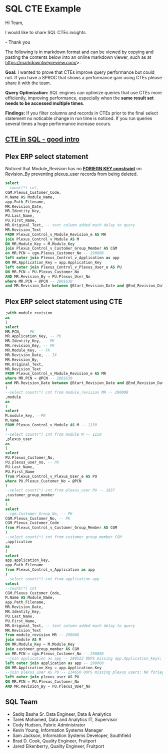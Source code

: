 # SQL CTE Example

Hi Team,

I would like to share SQL CTEs insights.

- Thank you

The following is in markdown format and can be viewed by copying and pasting the contents below into an online markdown viewer, such as at <https://markdownlivepreview.com/>>.

**Goal:** I wanted to prove that CTEs improve query performance but could not.  If you have a SPROC that shows a performance gain using CTEs please share it with the team.

**Query Optimization:** SQL engines can optimize queries that use CTEs more efficiently, improving performance, especially when the **same result set needs to be accessed multiple times**.

**Findings:** If you filter columns and records in CTEs prior to the final select statement no noticable change in run time is noticed.  If you run queries several times a huge performance increase occurs.

## **[CTE in SQL - good intro](https://www.geeksforgeeks.org/sql/cte-in-sql/)**

## Plex ERP select statement

Noticed that Module_Revision has no **[FORIEGN KEY constraint](https://www.w3schools.com/sql/sql_foreignkey.asp)** on Revision_By preventing plexus_user records from being deleted.

```sql
select
--count(*) cnt,
CGM.Plexus_Customer_Code,
M.Name AS Module_Name,
app.Path_Filename,
MR.Revision_Date, 
MR.Identity_Key,
PU.Last_Name, 
PU.First_Name,
MR.Original_Text, -- text column added much delay to query
MR.Revision_Text
FROM Plexus_Control_v_Module_Revision_e AS MR
join Plexus_Control_v_Module AS M
ON MR.Module_Key = M.Module_Key
join Plexus_Control_v_Customer_Group_Member AS CGM
on MR.PCN = cgm.Plexus_Customer_No -- 290008
left outer join Plexus_Control_v_Application as app 
ON MR.Application_Key = app.Application_Key
left outer join Plexus_Control_v_Plexus_User_e AS PU
ON MR.PCN = PU.Plexus_Customer_No
AND MR.Revision_By = PU.Plexus_User_No
where MR.PCN = @PCN -- 2801630
and MR.Revision_Date between @Start_Revision_Date and @End_Revision_Date
```

## Plex ERP select statement using CTE

```sql
;with module_revision
as
(
select
MR.PCN, -- PK
MR.Application_Key, -- PK
MR.Identity_Key, -- PK
MR.revision_Key, -- PK
MR.Module_Key, -- FK
MR.Revision_Date, -- IX
MR.Revision_By,  
MR.Original_Text,
MR.Revision_Text
FROM Plexus_Control_v_Module_Revision_e AS MR
where MR.PCN = @PCN -- 2801630
and MR.Revision_Date between @Start_Revision_Date and @End_Revision_Date
)
--select count(*) cnt from module_revision MR -- 290008
,module
as
(
select 
M.module_key, --PK
M.name
FROM Plexus_Control_v_Module AS M -- 1150
)
--select count(*) cnt from module M -- 1150
,plexus_user
as
(
select
PU.Plexus_Customer_No,
PU.plexus_user_no, -- PK
PU.Last_Name, 
PU.First_Name
from Plexus_Control_v_Plexus_User_e AS PU
where PU.Plexus_Customer_No = @PCN
)
--select count(*) cnt from plexus_user PU -- 1837
,customer_group_member
as
(
select
--cgm.Customer_Group_No, -- PK
CGM.Plexus_Customer_No, -- PK
CGM.Plexus_Customer_Code 
from Plexus_Control_v_Customer_Group_Member AS CGM
)
--select count(*) cnt from customer_group_member CGM
,application
as
(
select
app.application_key,
app.Path_Filename
from Plexus_Control_v_Application as app 
)
--select count(*) cnt from application app
select
--count(*) cnt
CGM.Plexus_Customer_Code,
M.Name AS Module_Name,
app.Path_Filename,
MR.Revision_Date,
MR.Identity_Key,
PU.Last_Name, 
PU.First_Name,
MR.Original_Text, -- text column added much delay to query
MR.Revision_Text
from module_revision MR -- 290008
join module AS M
ON MR.Module_Key = M.Module_Key
join customer_group_member AS CGM
on MR.PCN = cgm.Plexus_Customer_No -- 290008
--join application as app -- 288523 OOPS missing app.Application_keys; NO foriegn key constraint setup.
left outer join application as app -- 290008
ON MR.Application_Key = app.Application_Key
--join plexus_user AS PU -- 234650 OOPS missing plexus users; NO foriegn key constraint setup.
left outer join plexus_user AS PU
ON MR.PCN = PU.Plexus_Customer_No
AND MR.Revision_By = PU.Plexus_User_No
```

## SQL Team

- Sadiq Basha Sr. Data Engineer, Data & Analytics
- Tarek Mohamed, Data and Analytics IT, Supervisor
- Cody Hudson, Fabric Administrator
- Kevin Young, Information Systems Manager
- Sam Jackson, Information Systems Developer, Southfield
- Brad D. Cook, Quality Engineer, Fruitport
- Jared Eikenberry, Quality Engineer, Fruitport
